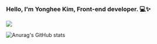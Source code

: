 ### Hello, I'm Yonghee Kim, Front-end developer. 💻✨

<img src="https://img.shields.io/badge/JavaScript-F7DF1E?style=for-the-badge&logo=JavaScript&logoColor=white">

![Anurag's GitHub stats](https://github-readme-stats.vercel.app/api?username=yonghk423&show_icons=true&theme=algolia)
